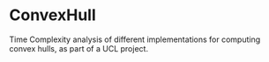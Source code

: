 # ConvexHull
Time Complexity analysis of different implementations for computing convex hulls, as part of a UCL project.
